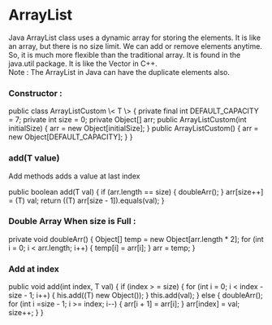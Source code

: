 <h1 className="mh1">ArrayList</h1>
<p>Java ArrayList class uses a dynamic array for storing the elements. It is like an array, but there is no size limit. We can add or remove elements anytime.
 So, it is much more flexible than the traditional array. It is found in the java.util package. It is like the Vector in C++.

<br/>
Note : The ArrayList in Java can have the duplicate elements also.
</p>
<h3 className="mh3">Constructor : </h3>
<c>
 public class ArrayListCustom \< T \> {
    private final int DEFAULT_CAPACITY = 7;
    private int size = 0;
    private Object[] arr;
    public ArrayListCustom(int initialSize) {
        arr = new Object[initialSize];
    }
    public ArrayListCustom() {
        arr = new Object[DEFAULT_CAPACITY];
    }
 }
</c>

<h3 className="mh3">add(T value) </h3>
<p>Add methods adds a value at last index</p>
<c>
public boolean add(T val) {
    if (arr.length == size) {
        doubleArr();
    }
    arr[size++] = (T) val;
    return ((T) arr[size - 1]).equals(val);
}
</c>
<h3 className="mh3">Double Array When size is Full : </h3>
<c>
private void doubleArr() {
    Object[] temp = new Object[arr.length * 2];
    for (int i = 0; i < arr.length; i++) {
        temp[i] = arr[i];
    }
        arr = temp;
}
</c>
<h3 className="mh3">Add at index</h3>
<c>
public void add(int index, T val) {
     if (index > = size) {
        for (int i = 0; i < index - size - 1; i++) {
            his.add((T) new Object());
        }
        this.add(val);
    } else {
        doubleArr();
        for (int i =size - 1; i >= index; i--) {
            arr[i + 1] = arr[i];
        }
        arr[index] = val;
        size++;
    }
}
</c>